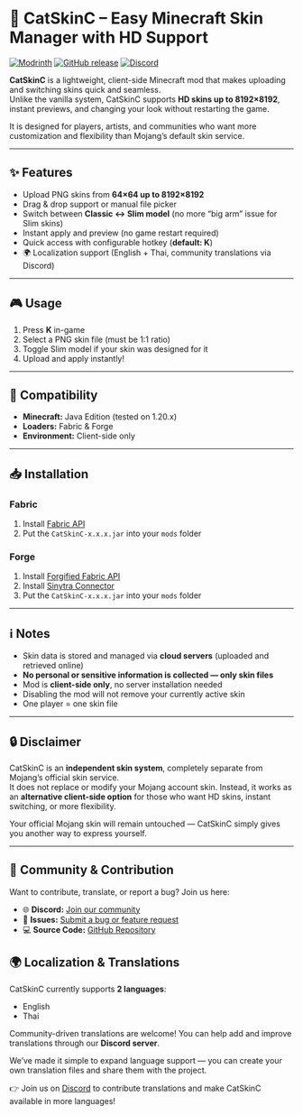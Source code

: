 
# 🐾 CatSkinC – Easy Minecraft Skin Manager with HD Support

[![Modrinth](https://img.shields.io/badge/Modrinth-CatSkinC-17BEBB?logo=modrinth&logoColor=white)](https://modrinth.com/mod/catskinc) [![GitHub release](https://img.shields.io/github/v/release/SamsVT/Skin-Management?style=flat&logo=github&color=blue)](https://github.com/SamsVT/Skin-Management/releases) [![Discord](https://img.shields.io/discord/1224792605370372126?color=7289da&label=Discord&logo=discord&logoColor=white)](https://discord.gg/PewhYEehFQ)

**CatSkinC** is a lightweight, client-side Minecraft mod that makes uploading and switching skins quick and seamless.  
Unlike the vanilla system, CatSkinC supports **HD skins up to 8192×8192**, instant previews, and changing your look without restarting the game.  

It is designed for players, artists, and communities who want more customization and flexibility than Mojang’s default skin service.  

---

## ✨ Features

- Upload PNG skins from **64×64 up to 8192×8192**  
- Drag & drop support or manual file picker  
- Switch between **Classic ↔ Slim model** (no more “big arm” issue for Slim skins)  
- Instant apply and preview (no game restart required)  
- Quick access with configurable hotkey (**default: K**)  
- 🌍 Localization support (English + Thai, community translations via Discord)  

---

## 🎮 Usage

1. Press **K** in-game  
2. Select a PNG skin file (must be 1:1 ratio)  
3. Toggle Slim model if your skin was designed for it  
4. Upload and apply instantly!  

---

## 🔧 Compatibility

- **Minecraft:** Java Edition (tested on 1.20.x)  
- **Loaders:** Fabric & Forge  
- **Environment:** Client-side only  

---

## 📥 Installation

### Fabric
1. Install [Fabric API](https://modrinth.com/mod/fabric-api)  
2. Put the `CatSkinC-x.x.x.jar` into your `mods` folder  

### Forge
1. Install [Forgified Fabric API](https://modrinth.com/mod/forgified-fabric-api)  
2. Install [Sinytra Connector](https://modrinth.com/mod/sinytra-connector)  
3. Put the `CatSkinC-x.x.x.jar` into your `mods` folder  

---

## ℹ️ Notes

- Skin data is stored and managed via **cloud servers** (uploaded and retrieved online)  
- **No personal or sensitive information is collected — only skin files**  
- Mod is **client-side only**, no server installation needed  
- Disabling the mod will not remove your currently active skin  
- One player = one skin file  

---

## 🔒 Disclaimer

CatSkinC is an **independent skin system**, completely separate from Mojang’s official skin service.  
It does not replace or modify your Mojang account skin. Instead, it works as an **alternative client-side option** for those who want HD skins, instant switching, or more flexibility.  

Your official Mojang skin will remain untouched — CatSkinC simply gives you another way to express yourself.  

---

## 📢 Community & Contribution

Want to contribute, translate, or report a bug? Join us here:  

- 🌐 **Discord:** [Join our community](https://discord.com/invite/PewhYEehFQ)  
- 📝 **Issues:** [Submit a bug or feature request](https://github.com/SamsVT/Skin-Management/issues)  
- 💻 **Source Code:** [GitHub Repository](https://github.com/SamsVT/Skin-Management)  



## 🌍 Localization & Translations  

CatSkinC currently supports **2 languages**:  
- English  
- Thai  

Community-driven translations are welcome! You can help add and improve translations through our **Discord server**.  

We’ve made it simple to expand language support — you can create your own translation files and share them with the project.  

👉 Join us on [Discord](https://discord.com/invite/PewhYEehFQ) to contribute translations and make CatSkinC available in more languages! 
